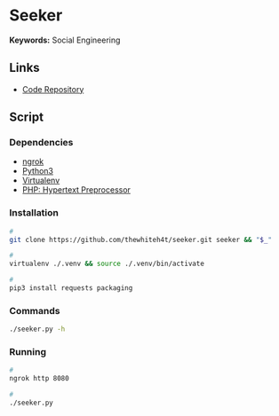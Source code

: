 # Seeker

**Keywords:** Social Engineering

## Links

- [Code Repository](https://github.com/thewhiteh4t/seeker)

## Script

### Dependencies

- [ngrok](/ngrok.md)
- [Python3](/python/python3.md)
- [Virtualenv](/virtualenv.md)
- [PHP: Hypertext Preprocessor](/php/README.md)

### Installation

```sh
#
git clone https://github.com/thewhiteh4t/seeker.git seeker && "$_"

#
virtualenv ./.venv && source ./.venv/bin/activate

#
pip3 install requests packaging
```

### Commands

```sh
./seeker.py -h
```

### Running

```sh
#
ngrok http 8080

#
./seeker.py
```

<!--
thewhiteh4t/seeker
-->
